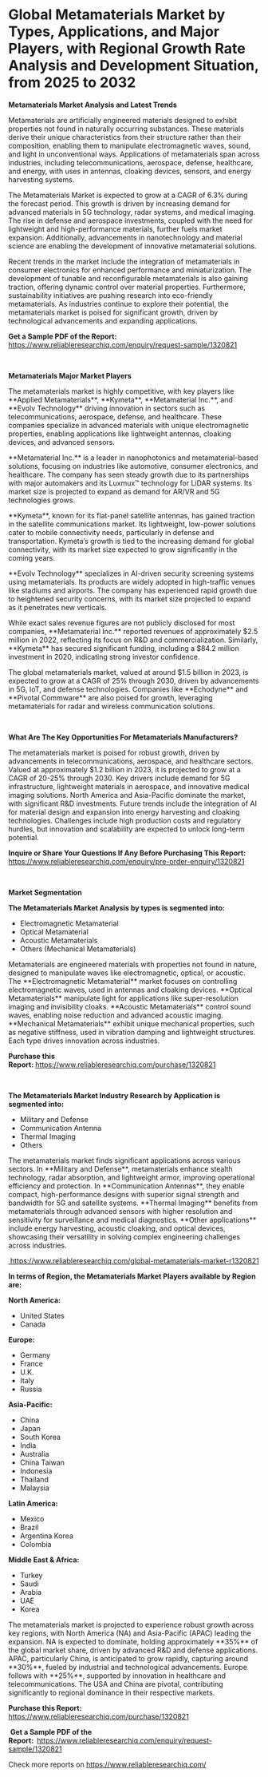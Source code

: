 <p><h1>Global Metamaterials Market by Types, Applications, and Major Players, with Regional Growth Rate Analysis and Development Situation, from 2025 to 2032</h1></p><p><strong>Metamaterials Market Analysis and Latest Trends</strong></p>
<p><p>Metamaterials are artificially engineered materials designed to exhibit properties not found in naturally occurring substances. These materials derive their unique characteristics from their structure rather than their composition, enabling them to manipulate electromagnetic waves, sound, and light in unconventional ways. Applications of metamaterials span across industries, including telecommunications, aerospace, defense, healthcare, and energy, with uses in antennas, cloaking devices, sensors, and energy harvesting systems.</p><p>The Metamaterials Market is expected to grow at a CAGR of 6.3% during the forecast period. This growth is driven by increasing demand for advanced materials in 5G technology, radar systems, and medical imaging. The rise in defense and aerospace investments, coupled with the need for lightweight and high-performance materials, further fuels market expansion. Additionally, advancements in nanotechnology and material science are enabling the development of innovative metamaterial solutions.</p><p>Recent trends in the market include the integration of metamaterials in consumer electronics for enhanced performance and miniaturization. The development of tunable and reconfigurable metamaterials is also gaining traction, offering dynamic control over material properties. Furthermore, sustainability initiatives are pushing research into eco-friendly metamaterials. As industries continue to explore their potential, the metamaterials market is poised for significant growth, driven by technological advancements and expanding applications.</p></p>
<p><strong>Get a Sample PDF of the Report:&nbsp;</strong> <a href="https://www.reliableresearchiq.com/enquiry/request-sample/1320821?utm_campaign=1087&utm_medium=2&utm_source=Github&utm_content=ia&utm_term=20012025&utm_id=metamaterials">https://www.reliableresearchiq.com/enquiry/request-sample/1320821</a></p>
<p>&nbsp;</p>
<p><strong>Metamaterials Major Market Players</strong></p>
<p><p>The metamaterials market is highly competitive, with key players like **Applied Metamaterials**, **Kymeta**, **Metamaterial Inc.**, and **Evolv Technology** driving innovation in sectors such as telecommunications, aerospace, defense, and healthcare. These companies specialize in advanced materials with unique electromagnetic properties, enabling applications like lightweight antennas, cloaking devices, and advanced sensors.</p><p>**Metamaterial Inc.** is a leader in nanophotonics and metamaterial-based solutions, focusing on industries like automotive, consumer electronics, and healthcare. The company has seen steady growth due to its partnerships with major automakers and its Luxmux™ technology for LiDAR systems. Its market size is projected to expand as demand for AR/VR and 5G technologies grows.</p><p>**Kymeta**, known for its flat-panel satellite antennas, has gained traction in the satellite communications market. Its lightweight, low-power solutions cater to mobile connectivity needs, particularly in defense and transportation. Kymeta’s growth is tied to the increasing demand for global connectivity, with its market size expected to grow significantly in the coming years.</p><p>**Evolv Technology** specializes in AI-driven security screening systems using metamaterials. Its products are widely adopted in high-traffic venues like stadiums and airports. The company has experienced rapid growth due to heightened security concerns, with its market size projected to expand as it penetrates new verticals.</p><p>While exact sales revenue figures are not publicly disclosed for most companies, **Metamaterial Inc.** reported revenues of approximately $2.5 million in 2022, reflecting its focus on R&D and commercialization. Similarly, **Kymeta** has secured significant funding, including a $84.2 million investment in 2020, indicating strong investor confidence.</p><p>The global metamaterials market, valued at around $1.5 billion in 2023, is expected to grow at a CAGR of 25% through 2030, driven by advancements in 5G, IoT, and defense technologies. Companies like **Echodyne** and **Pivotal Commware** are also poised for growth, leveraging metamaterials for radar and wireless communication solutions.</p></p>
<p>&nbsp;</p>
<p><strong>What Are The Key Opportunities For Metamaterials Manufacturers?</strong></p>
<p><p>The metamaterials market is poised for robust growth, driven by advancements in telecommunications, aerospace, and healthcare sectors. Valued at approximately $1.2 billion in 2023, it is projected to grow at a CAGR of 20-25% through 2030. Key drivers include demand for 5G infrastructure, lightweight materials in aerospace, and innovative medical imaging solutions. North America and Asia-Pacific dominate the market, with significant R&D investments. Future trends include the integration of AI for material design and expansion into energy harvesting and cloaking technologies. Challenges include high production costs and regulatory hurdles, but innovation and scalability are expected to unlock long-term potential.</p></p>
<p><strong>Inquire or Share Your Questions If Any Before Purchasing This Report:</strong> <a href="https://www.reliableresearchiq.com/enquiry/pre-order-enquiry/1320821?utm_campaign=1087&utm_medium=2&utm_source=Github&utm_content=ia&utm_term=20012025&utm_id=metamaterials">https://www.reliableresearchiq.com/enquiry/pre-order-enquiry/1320821</a></p>
<p>&nbsp;</p>
<p><strong>Market Segmentation</strong></p>
<p><strong>The Metamaterials Market Analysis by types is segmented into:</strong></p>
<p><ul><li>Electromagnetic Metamaterial</li><li>Optical Metamaterial</li><li>Acoustic Metamaterials</li><li>Others (Mechanical Metamaterials)</li></ul></p>
<p><p>Metamaterials are engineered materials with properties not found in nature, designed to manipulate waves like electromagnetic, optical, or acoustic. The **Electromagnetic Metamaterial** market focuses on controlling electromagnetic waves, used in antennas and cloaking devices. **Optical Metamaterials** manipulate light for applications like super-resolution imaging and invisibility cloaks. **Acoustic Metamaterials** control sound waves, enabling noise reduction and advanced acoustic imaging. **Mechanical Metamaterials** exhibit unique mechanical properties, such as negative stiffness, used in vibration damping and lightweight structures. Each type drives innovation across industries.</p></p>
<p><strong>Purchase this Report:&nbsp;</strong><a href="https://www.reliableresearchiq.com/purchase/1320821?utm_campaign=1087&utm_medium=2&utm_source=Github&utm_content=ia&utm_term=20012025&utm_id=metamaterials">https://www.reliableresearchiq.com/purchase/1320821</a></p>
<p>&nbsp;</p>
<p><strong>The Metamaterials Market Industry Research by Application is segmented into:</strong></p>
<p><ul><li>Military and Defense</li><li>Communication Antenna</li><li>Thermal Imaging</li><li>Others</li></ul></p>
<p><p>The metamaterials market finds significant applications across various sectors. In **Military and Defense**, metamaterials enhance stealth technology, radar absorption, and lightweight armor, improving operational efficiency and protection. In **Communication Antennas**, they enable compact, high-performance designs with superior signal strength and bandwidth for 5G and satellite systems. **Thermal Imaging** benefits from metamaterials through advanced sensors with higher resolution and sensitivity for surveillance and medical diagnostics. **Other applications** include energy harvesting, acoustic cloaking, and optical devices, showcasing their versatility in solving complex engineering challenges across industries.</p></p>
<p><a href="https://www.reliableresearchiq.com/global-metamaterials-market-r1320821?utm_campaign=1087&utm_medium=2&utm_source=Github&utm_content=ia&utm_term=20012025&utm_id=metamaterials">&nbsp;https://www.reliableresearchiq.com/global-metamaterials-market-r1320821</a></p>
<p><strong>In terms of Region, the Metamaterials Market Players available by Region are:</strong></p>
<p>
    <p> <strong> North America: </strong>
        <ul>
            <li>United States</li>
            <li>Canada</li>
        </ul>
        </p> 
    <p> <strong> Europe: </strong>
        <ul>
            <li>Germany</li>
            <li>France</li>
            <li>U.K.</li>
            <li>Italy</li>
            <li>Russia</li>
        </ul>
        </p> 
    <p> <strong> Asia-Pacific: </strong>
        <ul>
            <li>China</li>
            <li>Japan</li>
            <li>South Korea</li>
            <li>India</li>
            <li>Australia</li>
            <li>China Taiwan</li>
            <li>Indonesia</li>
            <li>Thailand</li>
            <li>Malaysia</li>
        </ul>
        </p> 
    <p> <strong> Latin America: </strong>
        <ul>
            <li>Mexico</li>
            <li>Brazil</li>
            <li>Argentina Korea</li>
            <li>Colombia</li>
        </ul>
        </p> 
    <p> <strong> Middle East & Africa: </strong>
        <ul>
            <li>Turkey</li>
            <li>Saudi</li>
            <li>Arabia</li>
            <li>UAE</li>
            <li>Korea</li>
        </ul>
    </p>
    </p>
<p><p>The metamaterials market is projected to experience robust growth across key regions, with North America (NA) and Asia-Pacific (APAC) leading the expansion. NA is expected to dominate, holding approximately **35%** of the global market share, driven by advanced R&D and defense applications. APAC, particularly China, is anticipated to grow rapidly, capturing around **30%**, fueled by industrial and technological advancements. Europe follows with **25%**, supported by innovation in healthcare and telecommunications. The USA and China are pivotal, contributing significantly to regional dominance in their respective markets.</p></p>
<p><strong>Purchase this Report: </strong><a href="https://www.reliableresearchiq.com/purchase/1320821?utm_campaign=1087&utm_medium=2&utm_source=Github&utm_content=ia&utm_term=20012025&utm_id=metamaterials">https://www.reliableresearchiq.com/purchase/1320821</a></p>
<p>&nbsp;<strong>Get a Sample PDF of the Report:&nbsp;&nbsp;</strong><a href="https://www.reliableresearchiq.com/enquiry/request-sample/1320821?utm_campaign=1087&utm_medium=2&utm_source=Github&utm_content=ia&utm_term=20012025&utm_id=metamaterials">https://www.reliableresearchiq.com/enquiry/request-sample/1320821</a></p>
<p><strong></strong></p>
<p>Check more reports on <a href="https://www.reliableresearchiq.com/?utm_campaign=1087&utm_medium=2&utm_source=Github&utm_content=ia&utm_term=20012025&utm_id=metamaterials">https://www.reliableresearchiq.com/</a></p>